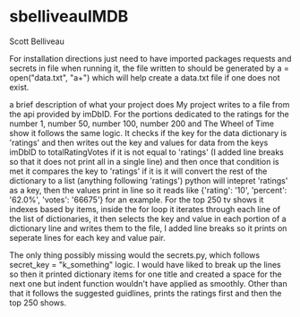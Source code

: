 # sbelliveauIMDB
Scott Belliveau

For installation directions just need to have imported packages requests and secrets in file when running it, the file written to should be generated by a = open("data.txt", "a+")
which will help create a data.txt file if one does not exist.

a brief description of what your project does
My project writes to a file from the api provided by imDbID. For the portions dedicated to the ratings for the number 1, number 50, number 100,
number 200 and The Wheel of Time show it follows the same logic. It checks if the key for the data dictionary is 'ratings' and then writes out 
the key and values for data from the keys imDbID to totalRatingVotes if it is not equal to 'ratings'
(I added line breaks so that it does not print all in a single line) and then once that condition is met it compares the key to 'ratings' if it 
is it will convert the rest of the dictionary to a list (anything following 'ratings') python will intepret 'ratings' as a key, then the values print in
line so it reads like {'rating': '10', 'percent': '62.0%', 'votes': '66675'} for an example. For the top 250 tv shows it indexes based by items, inside
the for loop it iterates through each line of the list of dictionaries, it then selects the key and value in each
portion of a dictionary line and writes them to the file, I added line breaks so it prints on seperate lines for each key and value
pair.

The only thing possibly missing would the secrets.py, which follows secret_key = "k_something" logic. I would have liked to break up the lines so then it printed dictionary items for 
one title and created a space for the next one but indent function wouldn't have applied as smoothly. Other than that it follows the suggested guidlines, prints the ratings first and then the
top 250 shows.
